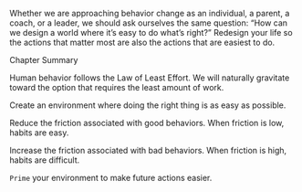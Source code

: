 Whether we are approaching behavior change as an individual, a
parent, a coach, or a leader, we should ask ourselves the same
question: “How can we design a world where it’s easy to do what’s
right?” Redesign your life so the actions that matter most are also the
actions that are easiest to do.

Chapter Summary

Human behavior follows the Law of Least Effort. We will
naturally gravitate toward the option that requires the least
amount of work.

Create an environment where doing the right thing is as easy as
possible.

Reduce the friction associated with good behaviors. When friction
is low, habits are easy.

Increase the friction associated with bad behaviors. When friction
is high, habits are difficult.

`Prime` your environment to make future actions easier.